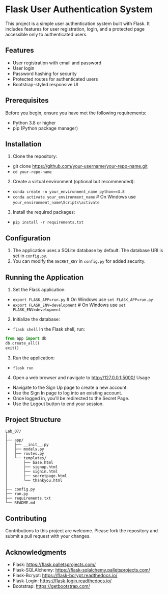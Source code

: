 # Flask User Authentication System

This project is a simple user authentication system built with Flask. It includes features for user registration, login, and a protected page accessible only to authenticated users.

## Features

- User registration with email and password
- User login
- Password hashing for security
- Protected routes for authenticated users
- Bootstrap-styled responsive UI

## Prerequisites

Before you begin, ensure you have met the following requirements:

- Python 3.8 or higher
- pip (Python package manager)

## Installation

1. Clone the repository:
- git clone https://github.com/your-username/your-repo-name.git
- `cd your-repo-name`

2. Create a virtual environment (optional but recommended):
- `conda create -n your_environment_name python==3.8`
- `conda activate your_environment_name`  # On Windows use `your_environment_name\Scripts\activate`

3. Install the required packages:
- `pip install -r requirements.txt`

## Configuration

1. The application uses a SQLite database by default. The database URI is set in `config.py`.
2. You can modify the `SECRET_KEY` in `config.py` for added security.

## Running the Application

1. Set the Flask application:
- `export FLASK_APP=run.py`  # On Windows use `set FLASK_APP=run.py`
- `export FLASK_ENV=development`  # On Windows use `set FLASK_ENV=development`

2. Initialize the database:
- `flask shell`
In the Flask shell, run:
```python
from app import db
db.create_all()
exit()
```

3. Run the application:
- `flask run`

4. Open a web browser and navigate to http://127.0.0.1:5000/
Usage
- Navigate to the Sign Up page to create a new account.
- Use the Sign In page to log into an existing account.
- Once logged in, you'll be redirected to the Secret Page.
- Use the Logout button to end your session.

## Project Structure
```
Lab_07/
│
├── app/
│   ├── __init__.py
│   ├── models.py
│   ├── routes.py
│   └── templates/
│       ├── base.html
│       ├── signup.html
│       ├── signin.html
│       ├── secretpage.html
│       └── thankyou.html
│
├── config.py
├── run.py
├── requirements.txt
└── README.md
```

## Contributing

Contributions to this project are welcome. Please fork the repository and submit a pull request with your changes.

## Acknowledgments

- Flask: https://flask.palletsprojects.com/
- Flask-SQLAlchemy: https://flask-sqlalchemy.palletsprojects.com/
- Flask-Bcrypt: https://flask-bcrypt.readthedocs.io/
- Flask-Login: https://flask-login.readthedocs.io/
- Bootstrap: https://getbootstrap.com/
